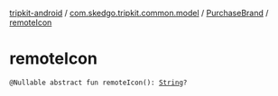 [tripkit-android](../../index.md) / [com.skedgo.tripkit.common.model](../index.md) / [PurchaseBrand](index.md) / [remoteIcon](./remote-icon.md)

# remoteIcon

`@Nullable abstract fun remoteIcon(): `[`String`](https://kotlinlang.org/api/latest/jvm/stdlib/kotlin/-string/index.html)`?`